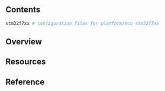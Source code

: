 ## Contents

```sh
stm32f7xx # configuration files for platform/mcu stm32f7xx
```

## Overview

## Resources

## Reference